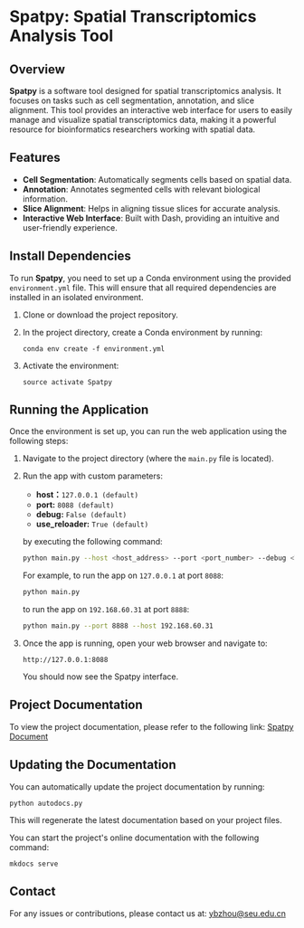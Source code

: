 # Spatpy: Spatial Transcriptomics Analysis Tool

## Overview
**Spatpy** is a software tool designed for spatial transcriptomics analysis. It focuses on tasks such as cell segmentation, annotation, and slice alignment. This tool provides an interactive web interface for users to easily manage and visualize spatial transcriptomics data, making it a powerful resource for bioinformatics researchers working with spatial data.

## Features
- **Cell Segmentation**: Automatically segments cells based on spatial data.
- **Annotation**: Annotates segmented cells with relevant biological information.
- **Slice Alignment**: Helps in aligning tissue slices for accurate analysis.
- **Interactive Web Interface**: Built with Dash, providing an intuitive and user-friendly experience.
  
## Install Dependencies

To run **Spatpy**, you need to set up a Conda environment using the provided `environment.yml` file. This will ensure that all required dependencies are installed in an isolated environment.

1. Clone or download the project repository.
2. In the project directory, create a Conda environment by running:
    
    ```
    conda env create -f environment.yml
3. Activate the environment:
   
    ```
   source activate Spatpy
## Running the Application

Once the environment is set up, you can run the web application using the following steps:

1. Navigate to the project directory (where the `main.py` file is located).
2. Run the app with custom parameters:
   * **host：**`127.0.0.1 (default)`
   * **port:** `8088 (default)`
   * **debug:** `False (default)`
   * **use_reloader:** `True (default)`  

   by executing the following command:

   ```bash
   python main.py --host <host_address> --port <port_number> --debug <True/False> --use_reloader <True/False>
   ```

   For example, to run the app on `127.0.0.1` at port `8088`:

   ```bash
   python main.py
   ```
   to run the app on `192.168.60.31` at port `8888`:
    ```bash
   python main.py --port 8888 --host 192.168.60.31
   ```
1. Once the app is running, open your web browser and navigate to:

   ```
   http://127.0.0.1:8088
   ```

   You should now see the Spatpy interface.

## Project Documentation

To view the project documentation, please refer to the following link: [Spatpy Document](#)

## Updating the Documentation

You can automatically update the project documentation by running:

    python autodocs.py

 This will regenerate the latest documentation based on your project files.

You can start the project's online documentation with the following command:

    mkdocs serve

## Contact
For any issues or contributions, please contact us at: [ybzhou@seu.edu.cn](ybzhou@seu.edu.cn)